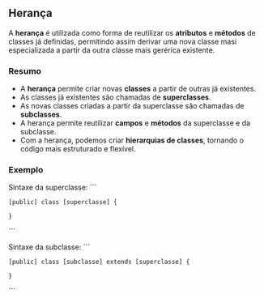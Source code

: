 ## Herança

A **herança** é utilizada como forma de reutilizar os **atributos** e **métodos** de classes já definidas, permitindo assim derivar uma nova classe masi especializada a partir da outra classe mais gerérica existente.

### Resumo

- A **herança** permite criar novas **classes** a partir de outras já existentes.
- As classes já existentes são chamadas de **superclasses**.
- As novas classes criadas a partir da superclasse são chamadas de **subclasses**.
- A herança permite reutilizar **campos** e **métodos** da superclasse e da subclasse.
- Com a herança, podemos criar **hierarquias de classes**, tornando o código mais estruturado e flexível.

### Exemplo

Sintaxe da superclasse:
´´´

    [public] class [superclasse] {

    }

´´´

Sintaxe da subclasse:
´´´

    [public] class [subclasse] extends [superclasse] {

    }
    
´´´

